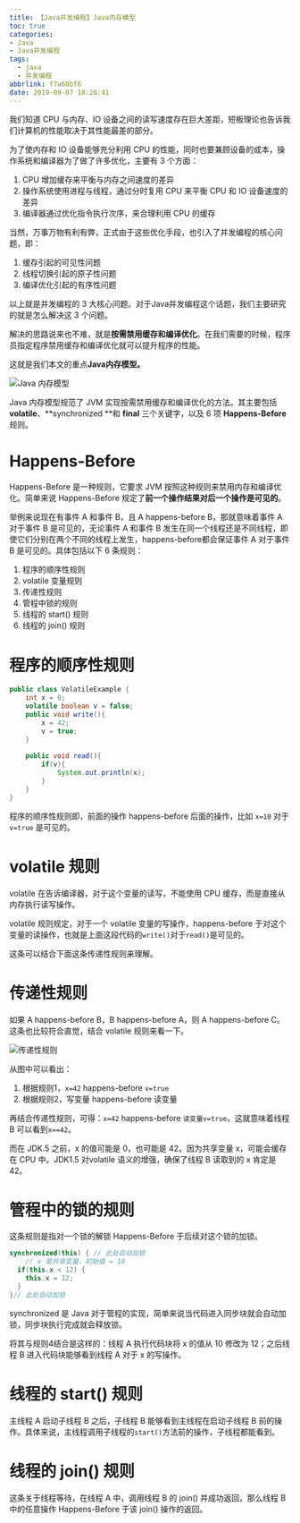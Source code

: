```yaml
---
title: 【Java并发编程】Java内存模型
toc: true
categories:
- Java
- Java并发编程
tags:
  - java
  - 并发编程
abbrlink: f7a60bf6
date: 2019-09-07 18:28:41
---
```


我们知道 CPU 与内存、IO 设备之间的读写速度存在巨大差距，短板理论也告诉我们计算机的性能取决于其性能最差的部分。

为了使内存和 IO 设备能够充分利用 CPU 的性能，同时也要兼顾设备的成本，操作系统和编译器为了做了许多优化，主要有 3 个方面：

1. CPU 增加缓存来平衡与内存之间速度的差异
2. 操作系统使用进程与线程，通过分时复用 CPU 来平衡 CPU 和 IO 设备速度的差异
3. 编译器通过优化指令执行次序，来合理利用 CPU 的缓存

当然，万事万物有利有弊，正式由于这些优化手段，也引入了并发编程的核心问题，即：

1. 缓存引起的可见性问题
2. 线程切换引起的原子性问题
3. 编译优化引起的有序性问题

以上就是并发编程的 3 大核心问题。对于Java并发编程这个话题，我们主要研究的就是怎么解决这 3 个问题。

解决的思路说来也不难，就是**按需禁用缓存和编译优化**。在我们需要的时候，程序员指定程序禁用缓存和编译优化就可以提升程序的性能。

这就是我们本文的重点**Java内存模型。**

![Java 内存模型](http://image.shuiyujie.com/2019-09-07-18-53-49.png)

Java 内存模型规范了 JVM 实现按需禁用缓存和编译优化的方法。其主要包括**volatile**、**synchronized **和  **final** 三个关键字，以及 6 项 **Happens-Before** 规则。

<!-- more -->

# Happens-Before

Happens-Before 是一种规则，它要求 JVM 按照这种规则来禁用内存和编译优化。简单来说 Happens-Before 规定了**前一个操作结果对后一个操作是可见的**。

举例来说现在有事件 A 和事件 B，且 A happens-before B，那就意味着事件 A 对于事件 B 是可见的，无论事件 A 和事件 B 发生在同一个线程还是不同线程，即使它们分别在两个不同的线程上发生，happens-before都会保证事件 A 对于事件 B 是可见的。具体包括以下 6 条规则：

1. 程序的顺序性规则
2. volatile 变量规则
3. 传递性规则
4. 管程中锁的规则
5. 线程的 start() 规则
6. 线程的 join() 规则

# 程序的顺序性规则

```java
public class VolatileExample {
    int x = 0;
    volatile boolean v = false;
    public void write(){
        x = 42;
        v = true;
    }
    
    public void read(){
        if(v){
            System.out.println(x);
        }
    }
}
```

程序的顺序性规则即，前面的操作 happens-before 后面的操作，比如 `x=10` 对于 `v=true` 是可见的。

# volatile 规则

volatile 在告诉编译器，对于这个变量的读写，不能使用 CPU 缓存，而是直接从内存执行读写操作。

volatile 规则规定，对于一个 volatile 变量的写操作，happens-before 于对这个变量的读操作，也就是上面这段代码的`write()`对于`read()`是可见的。

这条可以结合下面这条传递性规则来理解。

# 传递性规则

如果 A happens-before B，B happens-before A，则 A happens-before C。这条也比较符合直觉，结合 volatile 规则来看一下。

![传递性规则](http://image.shuiyujie.com/2019-09-07-20-39-07.png)

从图中可以看出：

1. 根据规则1，`x=42` happens-before `v=true`
2. 根据规则2，写变量 happens-before 读变量

再结合传递性规则，可得：`x=42` happens-before `读变量v=true`，这就意味着线程 B 可以看到`x==42`。

而在 JDK.5 之前，x 的值可能是 0，也可能是 42。因为共享变量 x，可能会缓存在 CPU 中。JDK1.5 对volatile 语义的增强，确保了线程 B 读取到的 x 肯定是 42。

# 管程中的锁的规则

这条规则是指对一个锁的解锁 Happens-Before 于后续对这个锁的加锁。

```java
synchronized(this) { // 此处自动加锁
	// x 是共享变量，初始值 = 10
  if(this.x < 12) {
    this.x = 12;
  }
}// 此处自动加锁
```

synchronized 是 Java 对于管程的实现，简单来说当代码进入同步块就会自动加锁，同步块执行完成就会释放锁。

将其与规则4结合是这样的：线程 A 执行代码块将 x 的值从 10 修改为 12；之后线程 B 进入代码块能够看到线程 A 对于 x 的写操作。

# 线程的 start() 规则

主线程 A 启动子线程 B 之后，子线程 B 能够看到主线程在启动子线程 B 前的操作。具体来说，主线程调用子线程的`start()`方法前的操作，子线程都能看到。

# 线程的 join() 规则

这条关于线程等待，在线程 A 中，调用线程 B 的 join() 并成功返回，那么线程 B 中的任意操作 Happens-Before 于该 join() 操作的返回。
